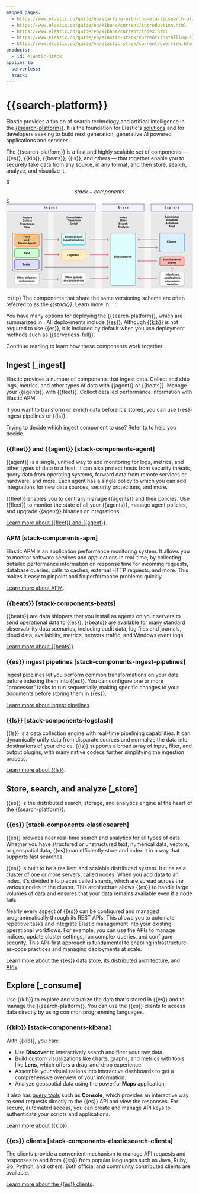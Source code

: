 ```yaml
---
mapped_pages:
  - https://www.elastic.co/guide/en/starting-with-the-elasticsearch-platform-and-its-solutions/current/stack-components.html
  - https://www.elastic.co/guide/en/kibana/current/introduction.html
  - https://www.elastic.co/guide/en/kibana/current/index.html
  - https://www.elastic.co/guide/en/elastic-stack/current/installing-elastic-stack.html
  - https://www.elastic.co/guide/en/elastic-stack/current/overview.html
products:
  - id: elastic-stack
applies_to:
  serverless:
  stack:
---
```

# {{search-platform}}

Elastic provides a fusion of search technology and artifical intelligence in the [{{search-platform}}](https://www.elastic.co/platform).
It is the foundation for Elastic's [solutions](/get-started/introduction.md) and for developers seeking to build next generation, generative AI powered applications and services.

The {{search-platform}} is a fast and highly scalable set of components — {{es}}, {{kib}}, {{beats}}, {{ls}}, and others — that together enable you to securely take data from any source, in any format, and then store, search, analyze, and visualize it.

$$$stack-components$$$
![Components of the {{search-platform}}](/get-started/images/platform-components-diagram.svg)

:::{tip}
The components that share the same versioning scheme are often referred to as the _{{stack}}_. Learn more in [](/get-started/versioning-availability.md).
:::

You have many options for deploying the {{search-platform}}, which are summarized in [](/get-started/deployment-options.md).
All deployments include [{{es}}](#stack-components-elasticsearch).
Although [{{kib}}](#stack-components-kibana) is not required to use {{es}}, it is included by default when you use deployment methods such as {{serverless-full}}.

Continue reading to learn how these components work together.

## Ingest [_ingest]

Elastic provides a number of components that ingest data.
Collect and ship logs, metrics, and other types of data with {{agent}} or {{beats}}.
Manage your {{agents}} with {{fleet}}.
Collect detailed performance information with Elastic APM.

If you want to transform or enrich data before it's stored, you can use {{es}} ingest pipelines or {{ls}}.

Trying to decide which ingest component to use? Refer to [](/manage-data/ingest.md) to help you decide.

### {{fleet}} and {{agent}} [stack-components-agent]

{{agent}} is a single, unified way to add monitoring for logs, metrics, and other types of data to a host.
It can also protect hosts from security threats, query data from operating systems, forward data from remote services or hardware, and more.
Each agent has a single policy to which you can add integrations for new data sources, security protections, and more.

{{fleet}} enables you to centrally manage {{agents}} and their policies.
Use {{fleet}} to monitor the state of all your {{agents}}, manage agent policies, and upgrade {{agent}} binaries or integrations.

[Learn more about {{fleet}} and {{agent}}](/reference/fleet/index.md).

### APM [stack-components-apm]

Elastic APM is an application performance monitoring system.
It allows you to monitor software services and applications in real-time, by collecting detailed performance information on response time for incoming requests, database queries, calls to caches, external HTTP requests, and more.
This makes it easy to pinpoint and fix performance problems quickly.

[Learn more about APM](/solutions/observability/apm/index.md).

### {{beats}} [stack-components-beats]

{{beats}} are data shippers that you install as agents on your servers to send operational data to {{es}}.
{{beats}} are available for many standard observability data scenarios, including audit data, log files and journals, cloud data, availability, metrics, network traffic, and Windows event logs.

[Learn more about {{beats}}](beats://reference/index.md).

### {{es}} ingest pipelines [stack-components-ingest-pipelines]

Ingest pipelines let you perform common transformations on your data before indexing them into {{es}}.
You can configure one or more "processor" tasks to run sequentially, making specific changes to your documents before storing them in {{es}}.

[Learn more about ingest pipelines](/manage-data/ingest/transform-enrich/ingest-pipelines.md).

### {{ls}} [stack-components-logstash]

{{ls}} is a data collection engine with real-time pipelining capabilities.
It can dynamically unify data from disparate sources and normalize the data into destinations of your choice.
{{ls}} supports a broad array of input, filter, and output plugins, with many native codecs further simplifying the ingestion process.

[Learn more about {{ls}}](logstash://reference/index.md).

## Store, search, and analyze [_store]

{{es}} is the distributed search, storage, and analytics engine at the heart of the {{search-platform}}.

### {{es}} [stack-components-elasticsearch]

{{es}} provides near real-time search and analytics for all types of data.
Whether you have structured or unstructured text, numerical data, vectors, or geospatial data, {{es}} can efficiently store and index it in a way that supports fast searches.

{{es}} is built to be a resilient and scalable distributed system.
It runs as a cluster of one or more servers, called nodes.
When you add data to an index, it's divided into pieces called shards, which are spread across the various nodes in the cluster.
This architecture allows {{es}} to handle large volumes of data and ensures that your data remains available even if a node fails.

Nearly every aspect of {{es}} can be configured and managed programmatically through its REST APIs.
This allows you to automate repetitive tasks and integrate Elastic management into your existing operational workflows.
For example, you can use the APIs to manage indices, update cluster settings, run complex queries, and configure security.
This API-first approach is fundamental to enabling infrastructure-as-code practices and managing deployments at scale.

Learn more about [the {{es}} data store](/manage-data/data-store.md), its [distributed architecture](/deploy-manage/distributed-architecture.md), and [APIs](elasticsearch://reference/elasticsearch/rest-apis/index.md).

## Explore [_consume]

Use {{kib}} to explore and visualize the data that's stored in {{es}} and to manage the {{search-platform}}.
You can use the {{es}} clients to access data directly by using common programming languages.

### {{kib}} [stack-components-kibana]

With {{kib}}, you can:

* Use **Discover** to interactively search and filter your raw data.  
* Build custom visualizations like charts, graphs, and metrics with tools like **Lens**, which offers a drag-and-drop experience.  
* Assemble your visualizations into interactive dashboards to get a comprehensive overview of your information.  
* Analyze geospatial data using the powerful **Maps** application.

It also has [query tools](/explore-analyze/query-filter/tools.md) such as **Console**, which provides an interactive way to send requests directly to the {{es}} API and view the responses.
For secure, automated access, you can create and manage API keys to authenticate your scripts and applications.

[Learn more about {{kib}}](/explore-analyze/index.md).

### {{es}} clients [stack-components-elasticsearch-clients]

The clients provide a convenient mechanism to manage API requests and responses to and from {{es}} from popular languages such as Java, Ruby, Go, Python, and others.
Both official and community contributed clients are available.

[Learn more about the {{es}} clients](/reference/elasticsearch-clients/index.md).